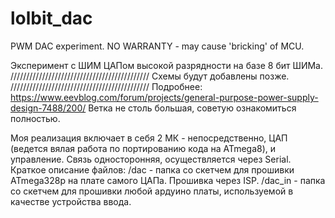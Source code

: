 # lolbit_dac
PWM DAC experiment. NO WARRANTY - may cause 'bricking' of MCU.

Эксперимент с ШИМ ЦАПом высокой разрядности на базе 8 бит ШИМа.
////////////////////////////////////////////
Схемы будут добавлены позже. 
////////////////////////////////////////////
Подробнее:
https://www.eevblog.com/forum/projects/general-purpose-power-supply-design-7488/200/
Ветка не столь большая, советую ознакомиться полностью.

Моя реализация включает в себя 2 МК - непосредственно, ЦАП (ведется вялая работа по портированию кода на ATmega8), и управление.
Связь односторонняя, осуществляется через Serial.
Краткое описание файлов:
/dac - папка со скетчем для прошивки ATmega328p на плате самого ЦАПа. Прошивка через ISP.
/dac_in - папка со скетчем для прошивки любой ардуино платы, используемой в качестве устройства ввода.

